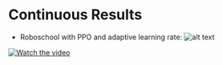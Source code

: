 # Continuous Results

* Roboschool with PPO and adaptive learning rate:
![alt text](https://github.com/Denys88/dqn_atari/blob/master/pictures/roboschool_ant_adaptive_lr.png)

[![Watch the video](https://media.giphy.com/media/d7kuxCoSkpKCrfCtdz/giphy.gif)](https://www.youtube.com/watch?v=FVWsrU1NBOI)

